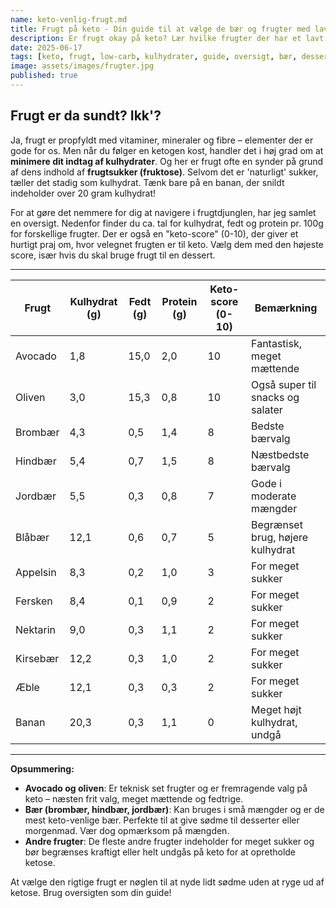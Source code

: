 ```yaml
---
name: keto-venlig-frugt.md
title: Frugt på keto - Din guide til at vælge de bær og frugter med lavest kulhydrat
description: Er frugt okay på keto? Lær hvilke frugter der har et lavt kulhydratindhold, og hvilke du skal undgå, så du kan vælge rigtigt og holde dig i ketose.
date: 2025-06-17
tags: [keto, frugt, low-carb, kulhydrater, guide, oversigt, bær, dessert]
image: assets/images/frugter.jpg
published: true
---
```


## Frugt er da sundt? Ikk'?

Ja, frugt er propfyldt med vitaminer, mineraler og fibre – elementer der er gode for os. Men når du følger en ketogen kost, handler det i høj grad om at **minimere dit indtag af kulhydrater**. Og her er frugt ofte en synder på grund af dens indhold af **frugtsukker (fruktose)**. Selvom det er 'naturligt' sukker, tæller det stadig som kulhydrat. Tænk bare på en banan, der snildt indeholder over 20 gram kulhydrat!

For at gøre det nemmere for dig at navigere i frugtdjunglen, har jeg samlet en oversigt. Nedenfor finder du ca. tal for kulhydrat, fedt og protein pr. 100g for forskellige frugter. Der er også en "keto-score" (0-10), der giver et hurtigt praj om, hvor velegnet frugten er til keto. Vælg dem med den højeste score, især hvis du skal bruge frugt til en dessert.

---

| Frugt    | Kulhydrat (g) | Fedt (g) | Protein (g) | Keto-score (0-10) | Bemærkning                       |
| -------- | ------------- | -------- | ----------- | ----------------- | -------------------------------- |
| Avocado  | 1,8           | 15,0     | 2,0         | 10                | Fantastisk, meget mættende       |
| Oliven   | 3,0           | 15,3     | 0,8         | 10                | Også super til snacks og salater |
| Brombær  | 4,3           | 0,5      | 1,4         | 8                 | Bedste bærvalg                   |
| Hindbær  | 5,4           | 0,7      | 1,5         | 8                 | Næstbedste bærvalg               |
| Jordbær  | 5,5           | 0,3      | 0,8         | 7                 | Gode i moderate mængder          |
| Blåbær   | 12,1          | 0,6      | 0,7         | 5                 | Begrænset brug, højere kulhydrat |
| Appelsin | 8,3           | 0,2      | 1,0         | 3                 | For meget sukker                 |
| Fersken  | 8,4           | 0,1      | 0,9         | 2                 | For meget sukker                 |
| Nektarin | 9,0           | 0,3      | 1,1         | 2                 | For meget sukker                 |
| Kirsebær | 12,2          | 0,3      | 1,0         | 2                 | For meget sukker                 |
| Æble     | 12,1          | 0,3      | 0,3         | 2                 | For meget sukker                 |
| Banan    | 20,3          | 0,3      | 1,1         | 0                 | Meget højt kulhydrat, undgå      |

---

**Opsummering:**

*   **Avocado og oliven**: Er teknisk set frugter og er fremragende valg på keto – næsten frit valg, meget mættende og fedtrige.
*   **Bær (brombær, hindbær, jordbær)**: Kan bruges i små mængder og er de mest keto-venlige bær. Perfekte til at give sødme til desserter eller morgenmad. Vær dog opmærksom på mængden.
*   **Andre frugter**: De fleste andre frugter indeholder for meget sukker og bør begrænses kraftigt eller helt undgås på keto for at opretholde ketose.

At vælge den rigtige frugt er nøglen til at nyde lidt sødme uden at ryge ud af ketose. Brug oversigten som din guide!
